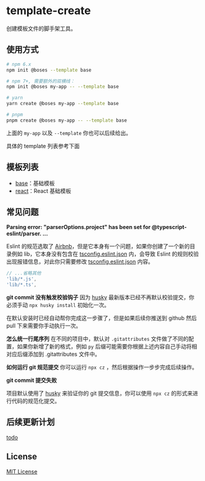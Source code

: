 # template-create

创建模板文件的脚手架工具。

## 使用方式

```sh
# npm 6.x
npm init @boses --template base

# npm 7+, 需要额外的双横线：
npm init @boses my-app -- --template base

# yarn
yarn create @boses my-app --template base

# pnpm
pnpm create @boses my-app -- --template base
```

上面的 `my-app` 以及 `--template` 你也可以后续给出。

具体的 template 列表参考下面

## 模板列表

- [base](./src/template-base)：基础模板
- [react](./src/template-react)：React 基础模板

## 常见问题

**Parsing error: "parserOptions.project" has been set for @typescript-eslint/parser. ...**

Eslint 的规范选取了 [Airbnb](https://github.com/iamturns/eslint-config-airbnb-typescript)，但是它本身有一个问题，如果你创建了一个新的目录例如 lib，它本身没有包含在 [tsconfig.eslint.json](./tsconfig.eslint.json) 内，会导致 Eslint 的规则校验出现报错信息，对此你只需要修改 [tsconfig.eslint.json](./tsconfig.eslint.json) 内容。

```js
// ...省略其他
'lib/*.js',
'lib/*.ts',
```

**git commit 没有触发校验钩子**
因为 [husky](https://github.com/typicode/husky) 最新版本已经不再默认校验提交，你必须手动 `npx husky install` 初始化一次。

在默认安装时已经自动帮你完成这一步骤了，但是如果后续你推送到 github 然后 pull 下来需要你手动执行一次。

**怎么统一行尾序列**
在不同的项目中，默认对 `.gitattributes` 文件做了不同的配置，如果你新增了新的格式，例如 `py` 后缀可能需要你根据上述内容自己手动将相对应后缀添加到 .gitattributes 文件中。

**如何运行 git 规范提交**
你可以运行 `npx cz` ，然后根据操作一步步完成后续操作。

**git commit 提交失败**

项目默认使用了 [husky](https://github.com/typicode/husky) 来验证你的 git 提交信息，你可以使用 `npx cz` 的形式来进行代码的规范化提交。

## 后续更新计划

[todo](./TODU.md)

## License

[MIT License](./LICENSE)
